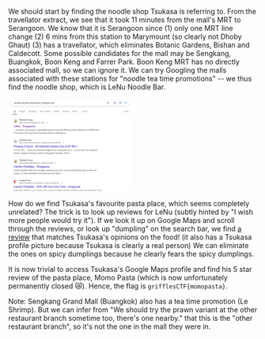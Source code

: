 We should start by finding the noodle shop Tsukasa is referring to.
From the travellator extract, we see that it took 11 minutes from the mall's MRT to Serangoon. We know that it is Serangoon since (1) only one MRT line change (2) 6 mins from this station to Marymount (so clearly not Dhoby Ghaut) (3) has a travellator, which eliminates Botanic Gardens, Bishan and Caldecott. Some possible candidates for the mall may be Sengkang, Buangkok, Boon Keng and Farrer Park. Boon Keng MRT has no directly associated mall, so we can ignore it.
We can try Googling the malls associated with these stations for "noodle tea time promotions" -- we thus find the noodle shop, which is LeNu Noodle Bar.

<img src="noodle_promos.png" alt="Google Result" width="50%"/>

How do we find Tsukasa's favourite pasta place, which seems completely unrelated? The trick is to look up reviews for LeNu (subtly hinted by "I wish more people would try it"). If we look it up on Google Maps and scroll through the reviews, or look up "dumpling" on the search bar, we find [a review](https://maps.app.goo.gl/AmWH31J5c5dFgo366) that matches Tsukasa's opinions on the food! (it also has a Tsukasa profile picture because Tsukasa is clearly a real person) We can eliminate the ones on spicy dumplings because he clearly fears the spicy dumplings.

It is now trivial to access Tsukasa's Google Maps profile and find his 5 star review of the pasta place, Momo Pasta (which is now unfortunately permanently closed 😿). Hence, the flag is `grifflesCTF{momopasta}`.

Note: Sengkang Grand Mall (Buangkok) also has a tea time promotion (Le Shrimp). But we can infer from "We should try the prawn variant at the other restaurant branch sometime too, there's one nearby." that this is the "other restaurant branch", so it's not the one in the mall they were in.